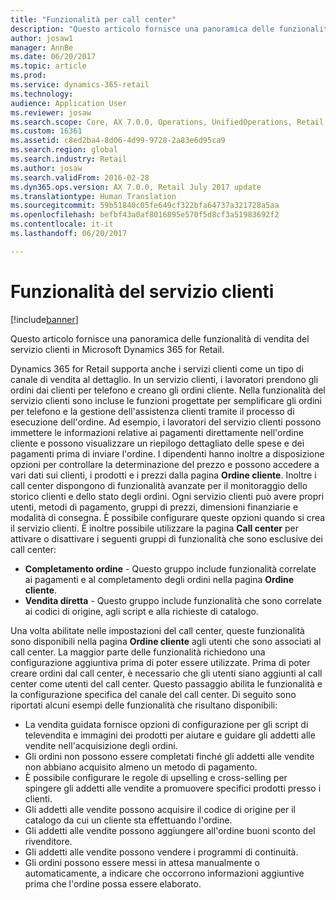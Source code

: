 ```yaml
---
title: "Funzionalità per call center"
description: "Questo articolo fornisce una panoramica delle funzionalità di vendita del servizio clienti in Microsoft Dynamics 365 for Retail."
author: josaw1
manager: AnnBe
ms.date: 06/20/2017
ms.topic: article
ms.prod: 
ms.service: dynamics-365-retail
ms.technology: 
audience: Application User
ms.reviewer: josaw
ms.search.scope: Core, AX 7.0.0, Operations, UnifiedOperations, Retail
ms.custom: 16361
ms.assetid: c8ed2ba4-8d06-4d99-9728-2a83e6d95ca9
ms.search.region: global
ms.search.industry: Retail
ms.author: josaw
ms.search.validFrom: 2016-02-28
ms.dyn365.ops.version: AX 7.0.0, Retail July 2017 update
ms.translationtype: Human Translation
ms.sourcegitcommit: 59b51840c05fe649cf322bfa64737a321728a5aa
ms.openlocfilehash: befbf43a0af8016895e570f5d8cf3a51983692f2
ms.contentlocale: it-it
ms.lasthandoff: 06/20/2017

---
```


# <a name="call-center-functionality"></a>Funzionalità del servizio clienti

[!include[banner](includes/banner.md)]


Questo articolo fornisce una panoramica delle funzionalità di vendita del servizio clienti in Microsoft Dynamics 365 for Retail.

Dynamics 365 for Retail supporta anche i servizi clienti come un tipo di canale di vendita al dettaglio. In un servizio clienti, i lavoratori prendono gli ordini dai clienti per telefono e creano gli ordini cliente. Nella funzionalità del servizio clienti sono incluse le funzioni progettate per semplificare gli ordini per telefono e la gestione dell'assistenza clienti tramite il processo di esecuzione dell'ordine. Ad esempio, i lavoratori del servizio clienti possono immettere le informazioni relative ai pagamenti direttamente nell'ordine cliente e possono visualizzare un riepilogo dettagliato delle spese e dei pagamenti prima di inviare l'ordine. I dipendenti hanno inoltre a disposizione opzioni per controllare la determinazione del prezzo e possono accedere a vari dati sui clienti, i prodotti e i prezzi dalla pagina **Ordine cliente**. Inoltre i call center dispongono di funzionalità avanzate per il monitoraggio dello storico clienti e dello stato degli ordini. Ogni servizio clienti può avere propri utenti, metodi di pagamento, gruppi di prezzi, dimensioni finanziarie e modalità di consegna. È possibile configurare queste opzioni quando si crea il servizio clienti. È inoltre possibile utilizzare la pagina **Call center** per attivare o disattivare i seguenti gruppi di funzionalità che sono esclusive dei call center:

-   **Completamento ordine** - Questo gruppo include funzionalità correlate ai pagamenti e al completamento degli ordini nella pagina **Ordine cliente**.
-   **Vendita diretta** - Questo gruppo include funzionalità che sono correlate ai codici di origine, agli script e alla richieste di catalogo.

Una volta abilitate nelle impostazioni del call center, queste funzionalità sono disponibili nella pagina **Ordine cliente** agli utenti che sono associati al call center. La maggior parte delle funzionalità richiedono una configurazione aggiuntiva prima di poter essere utilizzate. Prima di poter creare ordini dal call center, è necessario che gli utenti siano aggiunti al call center come utenti del call center. Questo passaggio abilita le funzionalità e la configurazione specifica del canale del call center. Di seguito sono riportati alcuni esempi delle funzionalità che risultano disponibili:

-   La vendita guidata fornisce opzioni di configurazione per gli script di televendita e immagini dei prodotti per aiutare e guidare gli addetti alle vendite nell'acquisizione degli ordini.
-   Gli ordini non possono essere completati finché gli addetti alle vendite non abbiano acquisito almeno un metodo di pagamento.
-   È possibile configurare le regole di upselling e cross-selling per spingere gli addetti alle vendite a promuovere specifici prodotti presso i clienti.
-   Gli addetti alle vendite possono acquisire il codice di origine per il catalogo da cui un cliente sta effettuando l'ordine.
-   Gli addetti alle vendite possono aggiungere all'ordine buoni sconto del rivenditore.
-   Gli addetti alle vendite possono vendere i programmi di continuità.
-   Gli ordini possono essere messi in attesa manualmente o automaticamente, a indicare che occorrono informazioni aggiuntive prima che l'ordine possa essere elaborato.





